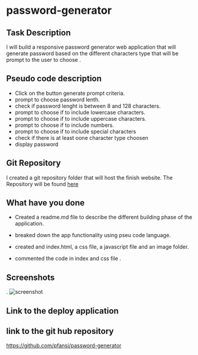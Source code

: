# password-generator

## Task Description

I will build a responsive password generator web application that will generate password based on the different characters type that will be prompt to the user to choose .

## Pseudo code description

- Click on the button generate prompt criteria.
- prompt to choose password lenth.
- check if password lenght is between 8 and 128 characters.
- prompt to choose if to include lowercase characters.
- prompt to choose if to include uppercase characters.
- prompt to choose if to include numbers.
- prompt to choose if to include special characters
- check if there is at least oone character type choosen
- display password

## Git Repository

I created a git repository folder that will host the finish website. The Repository will be found [here](https://github.com/pfansi/password-generator)

## What have you done

- Created a readme.md file to describe the different building phase of the application.

- breaked down the app functionality using pseu code language.

- created and index.html, a css file, a javascript file and an image folder.

* commented the code in index and css file .

## Screenshots

. ![screenshot](.\assets\images\finished_website.jpg)

## Link to the deploy application

## link to the git hub repository

https://github.com/pfansi/password-generator
